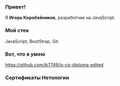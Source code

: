 ### Привет!

Я <b>Игорь Коробейников</b>, разработчик на JavaScript.

### Мой стек

JavaScript, BootStrap, Git.

### Вот, что я умею

https://github.com/ik7749/js-cp-diploma-edited

### Сертификаты Нетологии

